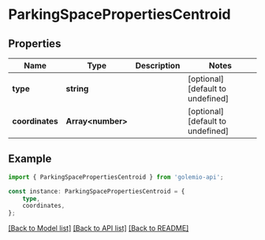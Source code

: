 # ParkingSpacePropertiesCentroid


## Properties

Name | Type | Description | Notes
------------ | ------------- | ------------- | -------------
**type** | **string** |  | [optional] [default to undefined]
**coordinates** | **Array&lt;number&gt;** |  | [optional] [default to undefined]

## Example

```typescript
import { ParkingSpacePropertiesCentroid } from 'golemio-api';

const instance: ParkingSpacePropertiesCentroid = {
    type,
    coordinates,
};
```

[[Back to Model list]](../README.md#documentation-for-models) [[Back to API list]](../README.md#documentation-for-api-endpoints) [[Back to README]](../README.md)
